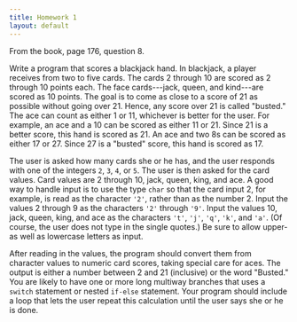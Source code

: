 ```yaml
---
title: Homework 1
layout: default
---
```


From the book, page 176, question 8.

Write a program that scores a blackjack hand. In blackjack, a player receives
from two to five cards. The cards 2 through 10 are scored as 2 through 10
points each. The face cards---jack, queen, and kind---are scored as 10 points.
The goal is to come as close to a score of 21 as possible without going over
21. Hence, any score over 21 is called "busted." The ace can count as either 1
or 11, whichever is better for the user. For example, an ace and a 10 can be
scored as either 11 or 21. Since 21 is a better score, this hand is scored as
21. An ace and two 8s can be scored as either 17 or 27. Since 27 is a "busted"
score, this hand is scored as 17.

The user is asked how many cards she or he has, and the user responds with one
of the integers `2`, `3`, `4`, or `5`. The user is then asked for the card
values. Card values are 2 through 10, jack, queen, king, and ace. A good way to
handle input is to use the type `char` so that the card input 2, for example,
is read as the character `'2'`, rather than as the number 2. Input the values 2
through 9 as the characters `'2'` through `'9'`. Input the values 10, jack,
queen, king, and ace as the characters `'t'`, `'j'`, `'q'`, `'k'`, and `'a'`.
(Of course, the user does not type in the single quotes.) Be sure to allow
upper- as well as lowercase letters as input.

After reading in the values, the program should convert them from character
values to numeric card scores, taking special care for aces. The output is
either a number between 2 and 21 (inclusive) or the word "Busted." You are
likely to have one or more long multiway branches that uses a `switch`
statement or nested `if-else` statement. Your program should include a loop
that lets the user repeat this calculation until the user says she or he is
done.

